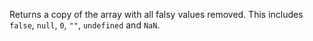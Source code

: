 Returns a copy of the array with all falsy values removed. This includes `false`, `null`, `0`, `""`, `undefined` and `NaN`.
